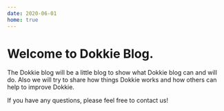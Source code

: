 ```yaml
---
date: 2020-06-01
home: true
---
```


# Welcome to Dokkie Blog.

The Dokkie blog will be a little blog to show what Dokkie blog can and will do. Also we will try to share how things Dokkie works and how others can help to improve Dokkie.

If you have any questions, please feel free to contact us!
